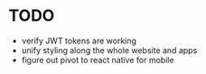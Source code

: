 # TODO

- verify JWT tokens are working
- unify styling along the whole website and apps
- figure out pivot to react native for mobile